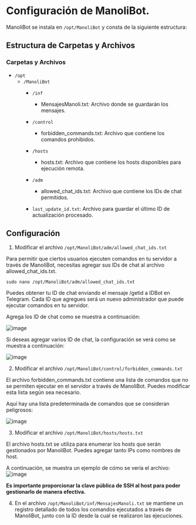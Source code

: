# Configuración de ManoliBot.

ManoliBot se instala en `/opt/ManoliBot` y consta de la siguiente estructura:

## Estructura de Carpetas y Archivos

### Carpetas y Archivos

- `/opt`
  - `/ManoliBot`
      - `/inf`
      
          - MensajesManoli.txt: Archivo donde se guardarán los mensajes.
      - `/control`

          - forbidden_commands.txt: Archivo que contiene los comandos prohibidos.
      - `/hosts`
      
          - hosts.txt: Archivo que contiene los hosts disponibles para ejecución remota.
      - `/adm`
        
          - allowed_chat_ids.txt: Archivo que contiene los IDs de chat permitidos.
    - `last_update_id.txt`: Archivo para guardar el último ID de actualización procesado.


## Configuración

1. Modificar el archivo `/opt/ManoliBot/adm/allowed_chat_ids.txt`

Para permitir que ciertos usuarios ejecuten comandos en tu servidor a través de ManoliBot, necesitas agregar sus IDs de chat al archivo allowed_chat_ids.txt.

```
sudo nano /opt/ManoliBot/adm/allowed_chat_ids.txt
```

Puedes obtener tu ID de chat enviando el mensaje /getid a IDBot en Telegram. Cada ID que agregues será un nuevo administrador que puede ejecutar comandos en tu servidor.

Agrega los ID de chat como se muestra a continuación:

![image](https://github.com/Scosrom/ManoliBot-Telegram/assets/114906778/bb74a404-c601-4a63-884c-91efdebbe65a)

Si deseas agregar varios ID de chat, la configuración se verá como se muestra a continuación:

![image](https://github.com/Scosrom/ManoliBot-Telegram/assets/114906778/e75befb8-226b-412a-a0c2-06da802e5390)

2. Modificar el archivo `/opt/ManoliBot/control/forbidden_commands.txt`

El archivo forbidden_commands.txt contiene una lista de comandos que no se permiten ejecutar en el servidor a través de ManoliBot. Puedes modificar esta lista según sea necesario.

Aquí hay una lista predeterminada de comandos que se consideran peligrosos:

![image](https://github.com/Scosrom/ManoliBot-Telegram/assets/114906778/ba4aa650-e19b-4624-9eca-a9786beed263)


3. Modificar el archivo `/opt/ManoliBot/hosts/hosts.txt`

El archivo hosts.txt se utiliza para enumerar los hosts que serán gestionados por ManoliBot. Puedes agregar tanto IPs como nombres de host.

A continuación, se muestra un ejemplo de cómo se vería el archivo:
![image](https://github.com/Scosrom/ManoliBot-Telegram/assets/114906778/0ca53d5e-cfbd-4673-9a42-61b5653b80ca)


**Es importante proporcionar la clave pública de SSH al host para poder gestionarlo de manera efectiva.**

4. En el archivo `/opt/ManoliBot/inf/MensajesManoli.txt` se mantiene un registro detallado de todos los comandos ejecutados a través de ManoliBot, junto con la ID desde la cual se realizaron las ejecuciones.
